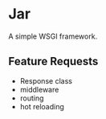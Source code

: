 # Jar

A simple WSGI framework.

## Feature Requests

* Response class
* middleware
* routing
* hot reloading

